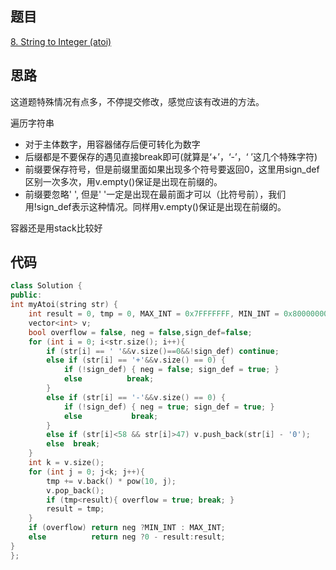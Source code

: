 ## 题目
[8. String to Integer (atoi)](https://leetcode-cn.com/problems/string-to-integer-atoi/)
## 思路
这道题特殊情况有点多，不停提交修改，感觉应该有改进的方法。

遍历字符串
* 对于主体数字，用容器储存后便可转化为数字
* 后缀都是不要保存的遇见直接break即可(就算是‘+’，‘-’，‘ ’这几个特殊字符)
* 前缀要保存符号，但是前缀里面如果出现多个符号要返回0，这里用sign_def区别一次多次，用v.empty()保证是出现在前缀的。
* 前缀要忽略' ', 但是' '一定是出现在最前面才可以（比符号前），我们用!sign_def表示这种情况。同样用v.empty()保证是出现在前缀的。

容器还是用stack比较好
## 代码
```c++
class Solution {
public:
int myAtoi(string str) {
	int result = 0, tmp = 0, MAX_INT = 0x7FFFFFFF, MIN_INT = 0x80000000;
	vector<int> v;
	bool overflow = false, neg = false,sign_def=false;
	for (int i = 0; i<str.size(); i++){
		if (str[i] == ' '&&v.size()==0&&!sign_def) continue;
		else if (str[i] == '+'&&v.size() == 0) {
			if (!sign_def) { neg = false; sign_def = true; }
			else		  break;
		}
		else if (str[i] == '-'&&v.size() == 0) {
			if (!sign_def) { neg = true; sign_def = true; }
			else		   break;
		}
		else if (str[i]<58 && str[i]>47) v.push_back(str[i] - '0');
		else  break;
	}
	int k = v.size();
	for (int j = 0; j<k; j++){
		tmp += v.back() * pow(10, j);
		v.pop_back();
		if (tmp<result){ overflow = true; break; }
		result = tmp;
	}
	if (overflow) return neg ?MIN_INT : MAX_INT;
	else 		  return neg ?0 - result:result;
}
};
```
